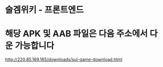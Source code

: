 # 술겜위키 - 프론트엔드

# 해당 APK 및 AAB 파일은 다음 주소에서 다운 가능합니다
http://220.85.169.165/downloads/sul-game-download.html
